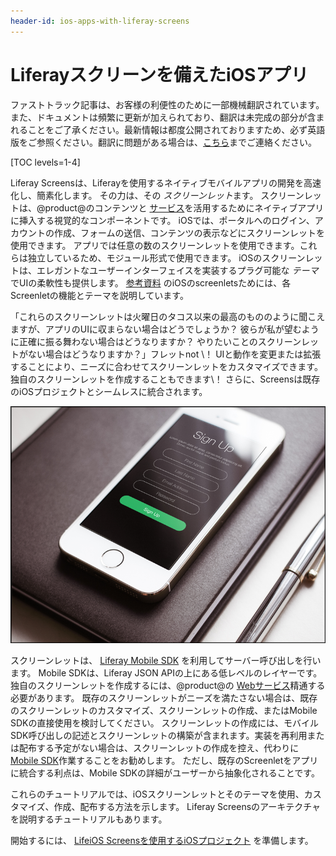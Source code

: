 ```yaml
---
header-id: ios-apps-with-liferay-screens
---
```


# Liferayスクリーンを備えたiOSアプリ

<p class="alert alert-info"><span class="wysiwyg-color-blue120">ファストトラック記事は、お客様の利便性のために一部機械翻訳されています。また、ドキュメントは頻繁に更新が加えられており、翻訳は未完成の部分が含まれることをご了承ください。最新情報は都度公開されておりますため、必ず英語版をご参照ください。翻訳に問題がある場合は、<a href="mailto:support-content-jp@liferay.com">こちら</a>までご連絡ください。</span></p>

[TOC levels=1-4]

Liferay Screensは、Liferayを使用するネイティブモバイルアプリの開発を高速化し、簡素化します。 その力は、その *スクリーンレット*ます。 スクリーンレットは、@product@のコンテンツと [サービス](/docs/7-1/tutorials/-/knowledge_base/t/web-services)を活用するためにネイティブアプリに挿入する視覚的なコンポーネントです。 iOSでは、ポータルへのログイン、アカウントの作成、フォームの送信、コンテンツの表示などにスクリーンレットを使用できます。 アプリでは任意の数のスクリーンレットを使用できます。これらは独立しているため、モジュール形式で使用できます。 iOSのスクリーンレットは、エレガントなユーザーインターフェイスを実装するプラグ可能な *テーマ* でUIの柔軟性も提供します。 [参考資料](/docs/7-1/reference/-/knowledge_base/r/screenlets-in-liferay-screens-for-ios) のiOSのscreenletsためには、各Screenletの機能とテーマを説明しています。

「これらのスクリーンレットは火曜日のタコス以来の最高のもののように聞こえますが、アプリのUIに収まらない場合はどうでしょうか？ 彼らが私が望むように正確に振る舞わない場合はどうなりますか？ やりたいことのスクリーンレットがない場合はどうなりますか？」フレットnot \！ UIと動作を変更または拡張することにより、ニーズに合わせてスクリーンレットをカスタマイズできます。 独自のスクリーンレットを作成することもできます\！ さらに、Screensは既存のiOSプロジェクトとシームレスに統合されます。

![図1：Liferay画面サインアップスクリーンレットにより、ユーザーはポータルでアカウントを作成できます。](../../../images/screens-ios-intro.png)

スクリーンレットは、 [Liferay Mobile SDK](https://www.liferay.com/community/liferay-projects/liferay-mobile-sdk/overview) を利用してサーバー呼び出しを行います。 Mobile SDKは、Liferay JSON APIの上にある低レベルのレイヤーです。 独自のスクリーンレットを作成するには、@product@の [Webサービス](/docs/7-1/tutorials/-/knowledge_base/t/web-services)精通する必要があります。 既存のスクリーンレットがニーズを満たさない場合は、既存のスクリーンレットのカスタマイズ、スクリーンレットの作成、またはMobile SDKの直接使用を検討してください。 スクリーンレットの作成には、モバイルSDK呼び出しの記述とスクリーンレットの構築が含まれます。実装を再利用または配布する予定がない場合は、スクリーンレットの作成を控え、代わりに [Mobile SDK](/docs/7-1/tutorials/-/knowledge_base/t/mobile-sdk)作業することをお勧めします。 ただし、既存のScreenletをアプリに統合する利点は、Mobile SDKの詳細がユーザーから抽象化されることです。

これらのチュートリアルでは、iOSスクリーンレットとそのテーマを使用、カスタマイズ、作成、配布する方法を示します。 Liferay Screensのアーキテクチャを説明するチュートリアルもあります。

開始するには、 [LifeiOS Screensを使用するiOSプロジェクト](/docs/7-1/tutorials/-/knowledge_base/t/preparing-ios-projects-for-liferay-screens) を準備します。
